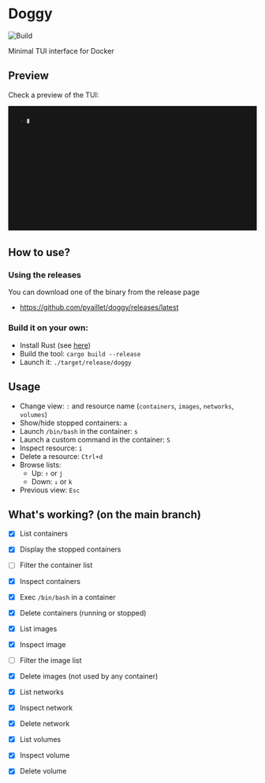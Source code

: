 # Doggy

![Build](https://github.com/pyaillet/doggy/actions/workflows/rust.yml/badge.svg)

Minimal TUI interface for Docker

## Preview

Check a preview of the TUI:

![Preview of the TUI](./doc/preview.gif)

## How to use?

### Using the releases

You can download one of the binary from the release page
- https://github.com/pyaillet/doggy/releases/latest

### Build it on your own:

- Install Rust (see [here](https://www.rust-lang.org/tools/install))
- Build the tool: `cargo build --release`
- Launch it: `./target/release/doggy`

## Usage

- Change view: `:` and resource name (`containers`, `images`, `networks`, `volumes`)
- Show/hide stopped containers: `a`
- Launch `/bin/bash` in the container: `s`
- Launch a custom command in the container: `S`
- Inspect resource: `i` 
- Delete a resource: `Ctrl+d`
- Browse lists:
  - Up: `↑` or `j`
  - Down: `↓` or `k`
- Previous view: `Esc`

## What's working? (on the main branch)

- [x] List containers
- [x] Display the stopped containers
- [ ] Filter the container list
- [x] Inspect containers
- [x] Exec `/bin/bash` in a container
- [x] Delete containers (running or stopped)
- [x] List images
- [x] Inspect image
- [ ] Filter the image list
- [x] Delete images (not used by any container)
- [x] List networks
- [x] Inspect network
- [x] Delete network
- [x] List volumes
- [x] Inspect volume
- [x] Delete volume

